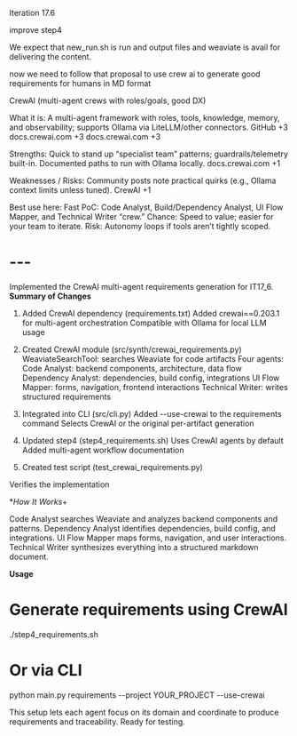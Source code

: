 Iteration 17.6 

improve step4  

We expect that new_run.sh is run and output files and weaviate is avail for delivering the content. 

now we need to follow that proposal to use crew ai to generate good requirements for humans in MD format 

 CrewAI (multi-agent crews with roles/goals, good DX)

What it is: A multi-agent framework with roles, tools, knowledge, memory, and observability; supports Ollama via LiteLLM/other connectors. 
GitHub
+3
docs.crewai.com
+3
docs.crewai.com
+3

Strengths:
Quick to stand up “specialist team” patterns; guardrails/telemetry built-in.
Documented paths to run with Ollama locally. 
docs.crewai.com
+1

Weaknesses / Risks:
Community posts note practical quirks (e.g., Ollama context limits unless tuned). 
CrewAI
+1

Best use here: Fast PoC: Code Analyst, Build/Dependency Analyst, UI Flow Mapper, and Technical Writer “crew.”
Chance: Speed to value; easier for your team to iterate.
Risk: Autonomy loops if tools aren’t tightly scoped.

# ---

Implemented the CrewAI multi-agent requirements generation for IT17_6.
**Summary of Changes**
1. Added CrewAI dependency (requirements.txt)
    Added crewai==0.203.1 for multi-agent orchestration
    Compatible with Ollama for local LLM usage

2. Created CrewAI module (src/synth/crewai_requirements.py)
    WeaviateSearchTool: searches Weaviate for code artifacts
    Four agents:
        Code Analyst: backend components, architecture, data flow
        Dependency Analyst: dependencies, build config, integrations
        UI Flow Mapper: forms, navigation, frontend interactions
        Technical Writer: writes structured requirements

3. Integrated into CLI (src/cli.py)
    Added --use-crewai to the requirements command
    Selects CrewAI or the original per-artifact generation

4. Updated step4 (step4_requirements.sh)
    Uses CrewAI agents by default
    Added multi-agent workflow documentation

5. Created test script (test_crewai_requirements.py)

Verifies the implementation

**How It Works*+

Code Analyst searches Weaviate and analyzes backend components and patterns.
Dependency Analyst identifies dependencies, build config, and integrations.
UI Flow Mapper maps forms, navigation, and user interactions.
Technical Writer synthesizes everything into a structured markdown document.

**Usage**

# Generate requirements using CrewAI
./step4_requirements.sh

# Or via CLI
python main.py requirements --project YOUR_PROJECT --use-crewai

This setup lets each agent focus on its domain and coordinate to produce requirements and traceability.
Ready for testing.